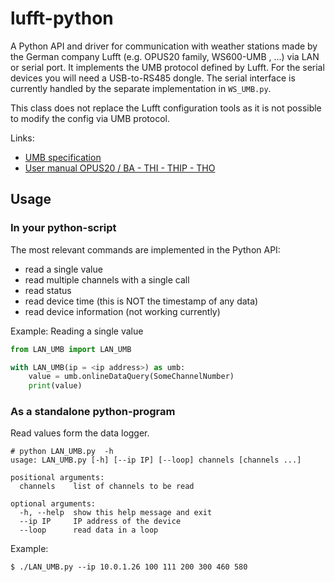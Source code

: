 # lufft-python

A Python API and driver for communication with weather stations made by the German company Lufft (e.g. OPUS20 family, WS600-UMB , ...) via LAN or serial port.
It implements the UMB protocol defined by Lufft. For the serial devices you will need a USB-to-RS485 dongle. The serial interface is currently handled by the separate implementation in `WS_UMB.py`. 

This class does not replace the Lufft configuration tools as it is not possible to modify the config via UMB protocol.

Links: 

- [UMB specification](https://www.lufft.com/download/manual-lufft-umb-protocol-en/)
- [User manual OPUS20 / BA - THI - THIP - THO](https://www.lufft.com/de-de/produkte/download-de/bedienanleitung-lufft-opus20-thi-thip-tco-de/)


## Usage

### In your python-script

The most relevant commands are implemented in the Python API:

- read a single value
- read multiple channels with a single call
- read status
- read device time (this is NOT the timestamp of any data)
- read device information (not working currently)

Example: Reading a single value

```python
from LAN_UMB import LAN_UMB

with LAN_UMB(ip = <ip address>) as umb:
    value = umb.onlineDataQuery(SomeChannelNumber)
    print(value)
```


### As a standalone python-program

Read values form the data logger.

```
# python LAN_UMB.py  -h
usage: LAN_UMB.py [-h] [--ip IP] [--loop] channels [channels ...]

positional arguments:
  channels    list of channels to be read

optional arguments:
  -h, --help  show this help message and exit
  --ip IP     IP address of the device
  --loop      read data in a loop

```


Example:

```shell
$ ./LAN_UMB.py --ip 10.0.1.26 100 111 200 300 460 580
```

